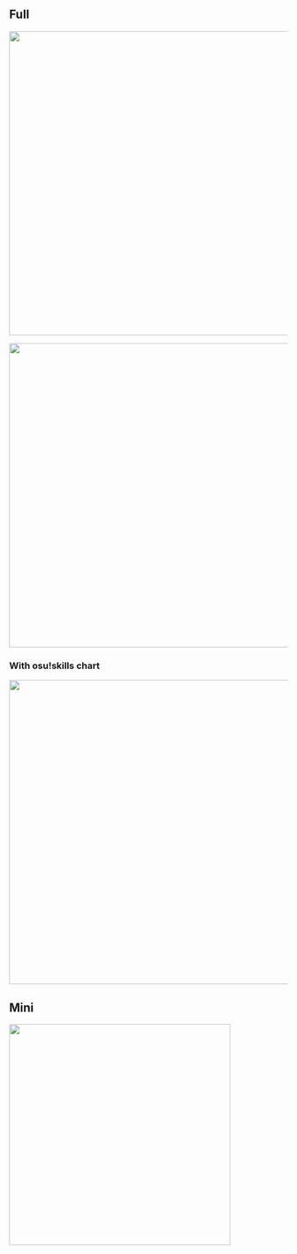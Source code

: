 ## Full

<a href="https://osu.ppy.sh/users/7562902/"><img src="https://osu-sig.vercel.app/card?user=mrekk&mode=std&lang=en&animation=true" width="550" /></a>

<a href="https://osu.ppy.sh/users/21226378/"><img src="https://osu-sig.vercel.app/card?user=solstice23&mode=std&animation=true" width="550" /></a>

### With osu!skills chart

<a href="https://osu.ppy.sh/users/7562902/"><img src="https://osu-sig.vercel.app/card?user=mrekk&mode=std&lang=en&animation=true&skills=true&hue=255" width="550" /></a>

## Mini

<a href="https://osu.ppy.sh/users/21226378/"><img src="https://osu-sig.vercel.app/card?user=solstice23&mode=std&blur=6&animation=true&mini=true" width="400" /></a>
